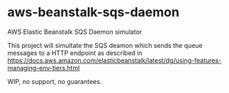 # aws-beanstalk-sqs-daemon
AWS Elastic Beanstalk SQS Daemon simulator

This project will simultate the SQS deamon which sends the queue messages
to a HTTP endpoint as described in 
https://docs.aws.amazon.com/elasticbeanstalk/latest/dg/using-features-managing-env-tiers.html

WIP, no support, no guarantees.